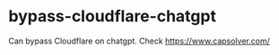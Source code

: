 # bypass-cloudflare-chatgpt
Can bypass Cloudflare on chatgpt. Check https://www.capsolver.com/ 
                                                                                                                        